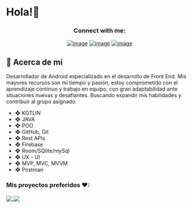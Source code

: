 <!--suppress HtmlDeprecatedAttribute -->
# Hola!👋

<h3 align="center">Connect with me:</h3>
<div align="center">

[![image](https://img.shields.io/badge/LinkedIn-0077B5?style=for-the-badge&logo=linkedin&logoColor=white)](https://www.linkedin.com/in/efrain-morales-contrera-1848801ba)
[![image](https://img.shields.io/badge/Instagram-E4405F?style=for-the-badge&logo=instagram&logoColor=white)](https://www.instagram.com/efrain.morales.9041/)
[![image](https://img.shields.io/badge/Gmail-D14836?style=for-the-badge&logo=gmail&logoColor=white)](mailto:eframorales421@gmail.com)
  
</div>

## 📖 Acerca de mi
Desarrollador de Android especializado en el desarrollo de Front End. 
Mis mayores recursos son mi tiempo y pasión, estoy comprometido con el aprendizaje continuo y trabajo en equipo, con gran adaptabilidad ante situaciones nuevas y desafiantes. Buscando expandir mis habilidades y contribuir al grupo asignado.

* ❖ KOTLIN 
* ❖ JAVA
* ❖ POO
* ❖ GitHub, Git
* ❖ Rest APIs
* ❖ Firebase
* ❖ Room/SQlite/mySql
* ❖ UX - UI
* ❖ MVP, MVC, MVVM
* ❖ Postman 

### Mis proyectos preferidos ♥:

<a href="https://github.com/efra621/KawaishiRyuAppNew">
 <img align="center" src="https://github-readme-stats.vercel.app/api/pin/?username=efra621&repo=KawaishiRyuAppNew&theme=tokyonight" />
</a>

<a href="https://github.com/efra621/Notes-Room-Ef">
 <img align="center" src="https://github-readme-stats.vercel.app/api/pin/?username=efra621&repo=Notes-Room-Ef&theme=tokyonight" />
</a>

